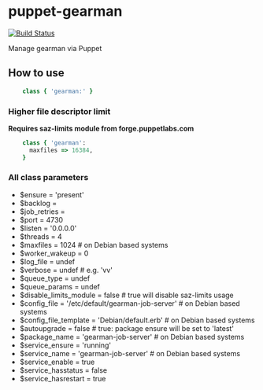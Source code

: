 # puppet-gearman

[![Build Status](https://secure.travis-ci.org/saz/puppet-gearman.png)](http://travis-ci.org/saz/puppet-gearman)

Manage gearman via Puppet

## How to use

```ruby
    class { 'gearman:' }
```

### Higher file descriptor limit

**Requires saz-limits module from forge.puppetlabs.com**

```ruby
    class { 'gearman':
      maxfiles => 16384,
    }
```

### All class parameters

* $ensure = 'present'
* $backlog = 
* $job_retries = 
* $port = 4730
* $listen = '0.0.0.0'
* $threads = 4
* $maxfiles = 1024  # on Debian based systems
* $worker_wakeup = 0
* $log_file = undef
* $verbose = undef  # e.g. 'vv'
* $queue_type = undef
* $queue_params = undef
* $disable_limits_module = false    # true will disable saz-limits usage
* $config_file = '/etc/default/gearman-job-server'  # on Debian based systems
* $config_file_template = 'Debian/default.erb'  # on Debian based systems
* $autoupgrade = false  # true: package ensure will be set to 'latest'
* $package_name = 'gearman-job-server'  # on Debian based systems
* $service_ensure = 'running'
* $service_name = 'gearman-job-server'  # on Debian based systems
* $service_enable = true
* $service_hasstatus = false
* $service_hasrestart = true
